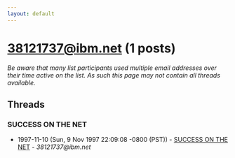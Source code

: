 ```yaml
---
layout: default
---
```


# 38121737@ibm.net (1 posts)

_Be aware that many list participants used multiple email addresses over their time active on the list. As such this page may not contain all threads available._

## Threads

### SUCCESS ON THE NET
+ 1997-11-10 (Sun, 9 Nov 1997 22:09:08 -0800 (PST)) - [SUCCESS ON THE NET](/archive/1997/11/725031e4c8f246fa6246805607bf2302ecd72dc6f1117c516130021fc6606942) - _38121737@ibm.net_

